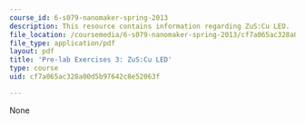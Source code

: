```yaml
---
course_id: 6-s079-nanomaker-spring-2013
description: This resource contains information regarding ZuS:Cu LED.
file_location: /coursemedia/6-s079-nanomaker-spring-2013/cf7a065ac328a00d5b97642c8e52063f_MIT6_S079S13_prelab03.pdf
file_type: application/pdf
layout: pdf
title: 'Pre-lab Exercises 3: ZuS:Cu LED'
type: course
uid: cf7a065ac328a00d5b97642c8e52063f

---
```

None